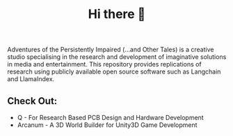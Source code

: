 <!DOCTYPE html>
<html lang="en">
<head>
    <meta charset="UTF-8">
    <meta name="viewport" content="width=device-width, initial-scale=1.0">
    <link rel="stylesheet" href="style.css">
    <title>Adventures of the Persistently Impaired (…and Other Tales)</title>
</head>
<body>
    <div class="container">
        <header>
            <h1>Hi there 👋</h1>
        </header>
        <main>
            <section class="introduction">
                <p>Adventures of the Persistently Impaired (…and Other Tales) is a creative studio specialising in the research and development of imaginative solutions in media and entertainment. This repository provides replications of research using publicly available open source software such as Langchain and LlamaIndex.</p>
            </section>
            <section class="projects">
                <h2>Check Out:</h2>
                <ul>
                    <li>Q - For Research Based PCB Design and Hardware Development</li>
                    <li>Arcanum - A 3D World Builder for Unity3D Game Development</li>
                </ul>
            </section>
        </main>
    </div>
</body>
</html>
